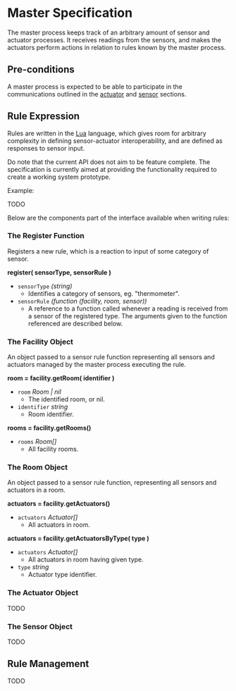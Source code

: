 # Master Specification

The master process keeps track of an arbitrary amount of sensor and actuator
processes. It receives readings from the sensors, and makes the actuators
perform actions in relation to rules known by the master process.

## Pre-conditions

A master process is expected to be able to participate in the communications
outlined in the [actuator](actuator.md) and [sensor](sensor.md) sections.

## Rule Expression

Rules are written in the [Lua](http://www.lua.org) language, which gives room
for arbitrary complexity in defining sensor-actuator interoperability, and are
defined as responses to sensor input.

Do note that the current API does not aim to be feature complete. The
specification is currently aimed at providing the functionality required to
create a working system prototype.

Example:

TODO

Below are the components part of the interface available when writing rules:

### The Register Function

Registers a new rule, which is a reaction to input of some category of sensor.

__register( sensorType, sensorRule )__
- `sensorType` _(string)_
  - Identifies a category of sensors, eg. "thermometer".
- `sensorRule` _(function (facility, room, sensor))_
  - A reference to a function called whenever a reading is received from a
    sensor of the registered type. The arguments given to the function
    referenced are described below.

### The Facility Object

An object passed to a sensor rule function representing all sensors and
actuators managed by the master process executing the rule.

__room = facility.getRoom( identifier )__
- `room` _Room | nil_
  - The identified room, or nil.
- `identifier` _string_
  - Room identifier.

__rooms = facility.getRooms()__
- `rooms` _Room[]_
  - All facility rooms.

### The Room Object

An object passed to a sensor rule function, representing all sensors and
actuators in a room.

__actuators = facility.getActuators()__
- `actuators` _Actuator[]_
  - All actuators in room.

__actuators = facility.getActuatorsByType( type )__
- `actuators` _Actuator[]_
  - All actuators in room having given type.
- `type` _string_
  - Actuator type identifier.

### The Actuator Object

TODO

### The Sensor Object

TODO

## Rule Management

TODO
